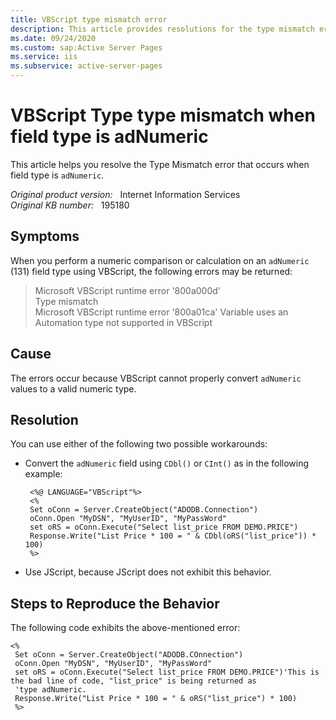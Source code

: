 ```yaml
---
title: VBScript type mismatch error
description: This article provides resolutions for the type mismatch error that occurs when field type is adNumeric.
ms.date: 09/24/2020
ms.custom: sap:Active Server Pages
ms.service: iis
ms.subservice: active-server-pages
---
```

# VBScript Type type mismatch when field type is adNumeric

This article helps you resolve the Type Mismatch error that occurs when field type is `adNumeric`.

_Original product version:_ &nbsp; Internet Information Services  
_Original KB number:_ &nbsp; 195180

## Symptoms

When you perform a numeric comparison or calculation on an `adNumeric` (131) field type using VBScript, the following errors may be returned:

> Microsoft VBScript runtime error '800a000d'  
Type mismatch  
Microsoft VBScript runtime error '800a01ca' Variable uses an Automation type not supported in VBScript

## Cause

The errors occur because VBScript cannot properly convert `adNumeric` values to a valid numeric type.

## Resolution

You can use either of the following two possible workarounds:

- Convert the `adNumeric` field using `CDbl()` or `CInt()` as in the following example:

    ```vbscript
     <%@ LANGUAGE="VBScript"%>
     <%
     Set oConn = Server.CreateObject("ADODB.Connection")
     oConn.Open "MyDSN", "MyUserID", "MyPassWord"
     set oRS = oConn.Execute("Select list_price FROM DEMO.PRICE")
     Response.Write("List Price * 100 = " & CDbl(oRS("list_price")) * 100)
     %>
    ```

- Use JScript, because JScript does not exhibit this behavior.

## Steps to Reproduce the Behavior

The following code exhibits the above-mentioned error:

```vbscript
<%
 Set oConn = Server.CreateObject("ADODB.COnnection")
 oConn.Open "MyDSN", "MyUserID", "MyPassWord"
 set oRS = oConn.Execute("Select list_price FROM DEMO.PRICE")'This is the bad line of code, "list_price" is being returned as
 'type adNumeric.
 Response.Write("List Price * 100 = " & oRS("list_price") * 100)
 %>
```
